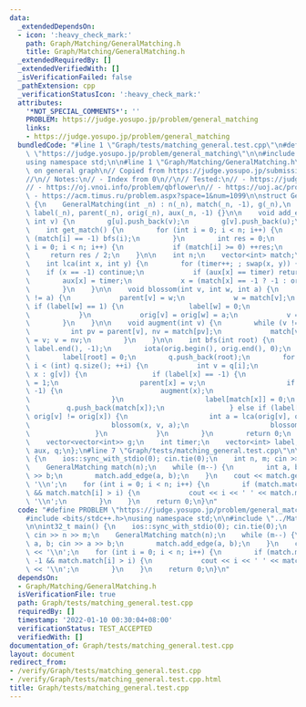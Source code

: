 ```yaml
---
data:
  _extendedDependsOn:
  - icon: ':heavy_check_mark:'
    path: Graph/Matching/GeneralMatching.h
    title: Graph/Matching/GeneralMatching.h
  _extendedRequiredBy: []
  _extendedVerifiedWith: []
  _isVerificationFailed: false
  _pathExtension: cpp
  _verificationStatusIcon: ':heavy_check_mark:'
  attributes:
    '*NOT_SPECIAL_COMMENTS*': ''
    PROBLEM: https://judge.yosupo.jp/problem/general_matching
    links:
    - https://judge.yosupo.jp/problem/general_matching
  bundledCode: "#line 1 \"Graph/tests/matching_general.test.cpp\"\n#define PROBLEM\
    \ \"https://judge.yosupo.jp/problem/general_matching\"\n\n#include <bits/stdc++.h>\n\
    using namespace std;\n\n#line 1 \"Graph/Matching/GeneralMatching.h\"\n// Max matching\
    \ on general graph\n// Copied from https://judge.yosupo.jp/submission/61234\n\
    //\n// Notes:\n// - Index from 0\n//\n// Tested:\n// - https://judge.yosupo.jp/problem/general_matching\n\
    // - https://oj.vnoi.info/problem/qbflower\n// - https://uoj.ac/problem/79\n//\
    \ - https://acm.timus.ru/problem.aspx?space=1&num=1099\n\nstruct GeneralMatching\
    \ {\n    GeneralMatching(int _n) : n(_n), match(_n, -1), g(_n),\n            timer(-1),\
    \ label(_n), parent(_n), orig(_n), aux(_n, -1) {}\n\n    void add_edge(int u,\
    \ int v) {\n        g[u].push_back(v);\n        g[v].push_back(u);\n    }\n\n\
    \    int get_match() {\n        for (int i = 0; i < n; i++) {\n            if\
    \ (match[i] == -1) bfs(i);\n        }\n        int res = 0;\n        for (int\
    \ i = 0; i < n; i++) {\n            if (match[i] >= 0) ++res;\n        }\n   \
    \     return res / 2;\n    }\n\n    int n;\n    vector<int> match;\n\nprivate:\n\
    \    int lca(int x, int y) {\n        for (timer++; ; swap(x, y)) {\n        \
    \    if (x == -1) continue;\n            if (aux[x] == timer) return x;\n    \
    \        aux[x] = timer;\n            x = (match[x] == -1 ? -1 : orig[parent[match[x]]]);\n\
    \        }\n    }\n\n    void blossom(int v, int w, int a) {\n        while (orig[v]\
    \ != a) {\n            parent[v] = w;\n            w = match[v];\n           \
    \ if (label[w] == 1) {\n                label[w] = 0;\n                q.push_back(w);\n\
    \            }\n            orig[v] = orig[w] = a;\n            v = parent[w];\n\
    \        }\n    }\n\n    void augment(int v) {\n        while (v != -1) {\n  \
    \          int pv = parent[v], nv = match[pv];\n            match[v] = pv; match[pv]\
    \ = v; v = nv;\n        }\n    }\n\n    int bfs(int root) {\n        fill(label.begin(),\
    \ label.end(), -1);\n        iota(orig.begin(), orig.end(), 0);\n        q.clear();\n\
    \        label[root] = 0;\n        q.push_back(root);\n        for (int i = 0;\
    \ i < (int) q.size(); ++i) {\n            int v = q[i];\n            for (auto\
    \ x : g[v]) {\n                if (label[x] == -1) {\n                    label[x]\
    \ = 1;\n                    parent[x] = v;\n                    if (match[x] ==\
    \ -1) {\n                        augment(x);\n                        return 1;\n\
    \                    }\n                    label[match[x]] = 0;\n           \
    \         q.push_back(match[x]);\n                } else if (label[x] == 0 &&\
    \ orig[v] != orig[x]) {\n                    int a = lca(orig[v], orig[x]);\n\
    \                    blossom(x, v, a);\n                    blossom(v, x, a);\n\
    \                }\n            }\n        }\n        return 0;\n    }\n\nprivate:\n\
    \    vector<vector<int>> g;\n    int timer;\n    vector<int> label, parent, orig,\
    \ aux, q;\n};\n#line 7 \"Graph/tests/matching_general.test.cpp\"\n\nint32_t main()\
    \ {\n    ios::sync_with_stdio(0); cin.tie(0);\n    int n, m; cin >> n >> m;\n\
    \    GeneralMatching match(n);\n    while (m--) {\n        int a, b; cin >> a\
    \ >> b;\n        match.add_edge(a, b);\n    }\n    cout << match.get_match() <<\
    \ '\\n';\n    for (int i = 0; i < n; i++) {\n        if (match.match[i] != -1\
    \ && match.match[i] > i) {\n            cout << i << ' ' << match.match[i] <<\
    \ '\\n';\n        }\n    }\n    return 0;\n}\n"
  code: "#define PROBLEM \"https://judge.yosupo.jp/problem/general_matching\"\n\n\
    #include <bits/stdc++.h>\nusing namespace std;\n\n#include \"../Matching/GeneralMatching.h\"\
    \n\nint32_t main() {\n    ios::sync_with_stdio(0); cin.tie(0);\n    int n, m;\
    \ cin >> n >> m;\n    GeneralMatching match(n);\n    while (m--) {\n        int\
    \ a, b; cin >> a >> b;\n        match.add_edge(a, b);\n    }\n    cout << match.get_match()\
    \ << '\\n';\n    for (int i = 0; i < n; i++) {\n        if (match.match[i] !=\
    \ -1 && match.match[i] > i) {\n            cout << i << ' ' << match.match[i]\
    \ << '\\n';\n        }\n    }\n    return 0;\n}\n"
  dependsOn:
  - Graph/Matching/GeneralMatching.h
  isVerificationFile: true
  path: Graph/tests/matching_general.test.cpp
  requiredBy: []
  timestamp: '2022-01-10 00:30:04+08:00'
  verificationStatus: TEST_ACCEPTED
  verifiedWith: []
documentation_of: Graph/tests/matching_general.test.cpp
layout: document
redirect_from:
- /verify/Graph/tests/matching_general.test.cpp
- /verify/Graph/tests/matching_general.test.cpp.html
title: Graph/tests/matching_general.test.cpp
---
```

